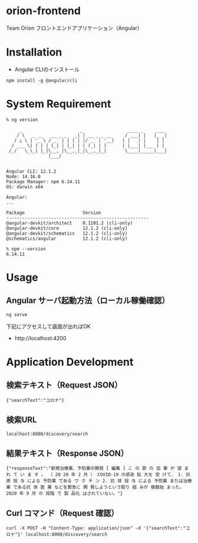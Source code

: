 # orion-frontend
Team Orion フロントエンドアプリケーション（Angular）


# Installation
- Angular CLIのインストール
```
npm install -g @angular/cli
```

# System Requirement
```
% ng version

     _                      _                 ____ _     ___
    / \   _ __   __ _ _   _| | __ _ _ __     / ___| |   |_ _|
   / △ \ | '_ \ / _` | | | | |/ _` | '__|   | |   | |    | |
  / ___ \| | | | (_| | |_| | | (_| | |      | |___| |___ | |
 /_/   \_\_| |_|\__, |\__,_|_|\__,_|_|       \____|_____|___|
                |___/
    

Angular CLI: 12.1.2
Node: 14.16.0
Package Manager: npm 6.14.11
OS: darwin x64

Angular: 
... 

Package                      Version
------------------------------------------------------
@angular-devkit/architect    0.1201.2 (cli-only)
@angular-devkit/core         12.1.2 (cli-only)
@angular-devkit/schematics   12.1.2 (cli-only)
@schematics/angular          12.1.2 (cli-only)
    
% npm --version
6.14.11
```


# Usage
## Angular サーバ起動方法（ローカル稼働確認）

```
ng serve
```

下記にアクセスして画面が出ればOK
- http://localhost:4200


# Application Development
## 検索テキスト（Request JSON）
```
{"searchText":"コロナ"}
```
## 検索URL
```
localhost:8000/discovery/search
```
## 結果テキスト（Response JSON）
```
{"responseText":"新規治療薬、予防薬の開発 [ 編集 ] こ の 節 の 加 筆 が 望 ま れ て い ま す 。 （ 20 20 年 2 月 ） COVID-19 の感染 拡 大を 受 けて、 1. 抗原 投 与 による 予防薬 である ワ ク チ ン 2. 抗 体 投 与 による 予防薬 または治療 薬 である抗 体 医 薬 などを緊急に 開 発しようという取り 組 みが 複数始 まった。 2020 年 9 月 の 段階 で 製 品化 はされていない。"}
```
## Curl コマンド（Request 確認）
```
curl -X POST -H "Content-Type: application/json" -d '{"searchText":"コロナ"}' localhost:8000/discovery/search
```